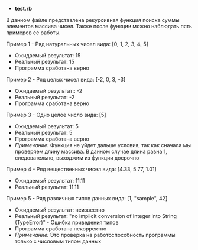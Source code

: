 * **test.rb**

В данном файле представлена рекурсивная функция поиска суммы элементов массива чисел.
Также после функции можно наблюдать пять примеров ее работы.

Пример 1 - Ряд натуральных чисел вида: [0, 1, 2, 3, 4, 5]
* Ожидаемый результат: 15
* Реальный результат: 15
* Программа сработана верно

Пример 2 - Ряд целых чисел вида: [-2, 0, 3, -3]
* Ожидаемый результат:: -2
* Реальный результат: -2
* Программа сработана верно

Пример 3 - Одно целое число вида: [5]
* Ожидаемый результат: 5
* Реальный результат: 5
* Программа сработана верно
* *Примечание:* Функция не уйдет дальше условия, так как сначала мы проверяем длину массива. В данном случае длина равна 1, следовательно, выходжим из функции досрочно

Пример 4 - Ряд вещественных чисел вида: [4.33, 5.77, 1.01]
* Ожидаемый результат: 11.11
* Реальный результат: 11.11

Пример 5 - Ряд различных типов данных вида: [1, "sample", 42]
* Ожидаемый результат: неизвестно
* Реальный результат: "no implicit conversion of Integer into String (TypeError)" - Ошибка приведения типов
* Программа сработана некорректно
* *Примечание:* Это проверка на работоспособность программы только с числовым типом данных
